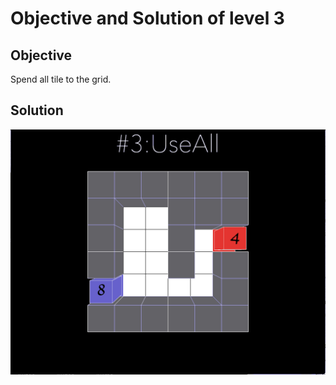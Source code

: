 # Objective and Solution of level 3

## Objective

Spend all tile to the grid. 

## Solution

![solution](Gif/003.gif)
